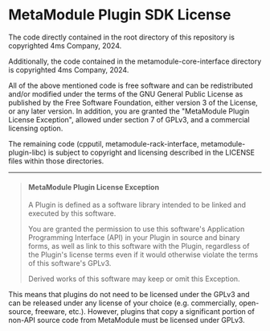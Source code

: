 # MetaModule Plugin SDK License

The code directly contained in the root directory of this repository is
copyrighted 4ms Company, 2024.

Additionally, the code contained in the metamodule-core-interface directory
is copyrighted 4ms Company, 2024.

All of the above mentioned code is free software and can be redistributed and/or
modified under the terms of the GNU General Public License as published by the
Free Software Foundation, either version 3 of the License, or any later
version. In addition, you are granted the "MetaModule Plugin License
Exception", allowed under section 7 of GPLv3, and a commercial licensing
option.

The remaining code (cpputil, metamodule-rack-interface, metamodule-plugin-libc)
is subject to copyright and licensing described in the LICENSE files within
those directories.



--------------------------------------

>#### MetaModule Plugin License Exception
>
>A Plugin is defined as a software library intended to be linked and executed
>by this software.
>
>You are granted the permission to use this software's Application Programming
>Interface (API) in your Plugin in source and binary forms, as well as link to
>this software with the Plugin, regardless of the Plugin's license terms even
>if it would otherwise violate the terms of this software's GPLv3.
>
>Derived works of this software may keep or omit this Exception.

This means that plugins do not need to be licensed under the GPLv3 and can be
released under any license of your choice (e.g. commercially, open-source,
freeware, etc.). However, plugins that copy a significant portion of non-API
source code from MetaModule must be licensed under GPLv3.

